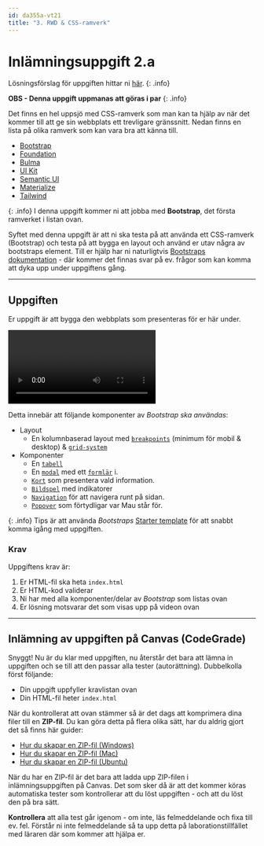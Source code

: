```yaml
---
id: da355a-vt21
title: "3. RWD & CSS-ramverk"
---
```


# Inlämningsuppgift 2.a

Lösningsförslag för uppgiften hittar ni [här](../../assets/2.a.zip).
{: .info}

**OBS - Denna uppgift uppmanas att göras i par**
{: .info}


Det finns en hel uppsjö med CSS-ramverk som man kan ta hjälp av när det kommer till att ge sin webbplats ett trevligare gränssnitt. Nedan finns en lista på olika ramverk som kan vara bra att känna till.

* [Bootstrap](https://getbootstrap.com)
* [Foundation](https://get.foundation)
* [Bulma](https://bulma.io)
* [UI Kit](https://getuikit.com)
* [Semantic UI](https://semantic-ui.com)
* [Materialize](https://materializecss.com)
* [Tailwind](https://tailwindcss.com)

{: .info}
I denna uppgift kommer ni att jobba med **Bootstrap**, det första ramverket i listan ovan.

Syftet med denna uppgift är att ni ska testa på att använda ett CSS-ramverk (Bootstrap) och testa på att bygga en layout och använd er utav några av bootstraps element. Till er hjälp har ni naturligtvis [Bootstraps dokumentation](https://getbootstrap.com/docs/5.0/getting-started/introduction/) - där kommer det finnas svar på ev. frågor som kan komma att dyka upp under uppgiftens gång.

---

## Uppgiften

Er uppgift är att bygga den webbplats som presenteras för er här under.

<video controls>
  <source src="http://webbintro.se/media/inl.2.a.mp4" type="video/mp4">
Your browser does not support the video tag.
</video>


Detta innebär att följande komponenter av *Bootstrap ska användas*:

- Layout
    - En kolumnbaserad layout med [`breakpoints`](https://getbootstrap.com/docs/5.0/layout/breakpoints/) (minimum för mobil & desktop) & [`grid-system`](https://getbootstrap.com/docs/5.0/layout/grid/)
- Komponenter
    - En [`tabell`](https://getbootstrap.com/docs/5.0/content/tables/)
    - En [`modal`](https://getbootstrap.com/docs/5.0/components/modal/) med ett [`formlär`](https://getbootstrap.com/docs/5.0/forms/overview/) i.
    - [`Kort`](https://getbootstrap.com/docs/5.0/components/card/) som presentera vald information.
    - [`Bildspel`](https://getbootstrap.com/docs/5.0/components/carousel/) med indikatorer
    - [`Navigation`](https://getbootstrap.com/docs/5.0/components/navbar/) för att navigera runt på sidan.
    - [`Popover`](https://getbootstrap.com/docs/5.0/components/popovers/) som förtydligar var Mau står för.

{: .info}
Tips är att använda *Bootstraps* [Starter template](https://getbootstrap.com/docs/5.0/getting-started/introduction/#starter-template) för att snabbt komma igång med uppgiften.

### Krav

Uppgiftens krav är:

1. Er HTML-fil ska heta `index.html`
2. Er HTML-kod validerar
3. Ni har med alla komponenter/delar av *Bootstrap* som listas ovan
4. Er lösning motsvarar det som visas upp på videon ovan

---

## Inlämning av uppgiften på Canvas (CodeGrade)

Snyggt! Nu är du klar med uppgiften, nu återstår det bara att lämna in uppgiften och se till att den passar alla tester (autorättning). Dubbelkolla först följande:

* Din uppgift uppfyller kravlistan ovan
* Din HTML-fil heter `index.html`

När du kontrollerat att ovan stämmer så är det dags att komprimera dina filer till en **ZIP-fil**. Du kan göra detta på flera olika sätt, har du aldrig gjort det så finns här guider:

- [Hur du skapar en ZIP-fil (Windows)](https://support.microsoft.com/en-us/windows/zip-and-unzip-files-8d28fa72-f2f9-712f-67df-f80cf89fd4e5)
- [Hur du skapar en ZIP-fil (Mac)](https://support.apple.com/sv-se/guide/mac-help/mchlp2528/mac)
- [Hur du skapar en ZIP-fil (Ubuntu)](https://www.cyberciti.biz/faq/how-to-zip-a-folder-in-ubuntu-linux/)

När du har en ZIP-fil är det bara att ladda upp ZIP-filen i inlämningsuppgiften på Canvas. Det som sker då är att det kommer köras automatiska tester som kontrollerar att du löst uppgiften - och att du löst den på bra sätt.

**Kontrollera** att alla test går igenom - om inte, läs felmeddelande och fixa till ev. fel. Förstår ni inte felmeddelande så ta upp detta på laborationstillfället med läraren där som kommer att hjälpa er.